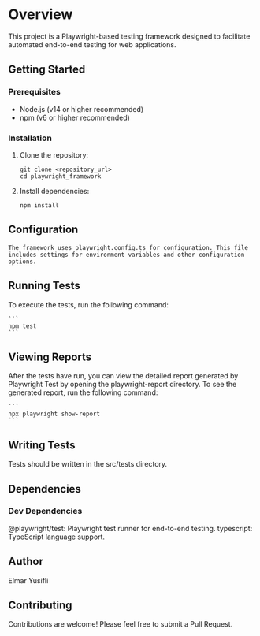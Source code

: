 # Overview

This project is a Playwright-based testing framework designed to facilitate automated end-to-end testing for web applications.

## Getting Started

### Prerequisites

- Node.js (v14 or higher recommended)
- npm (v6 or higher recommended)

### Installation

1. Clone the repository:

   ```
   git clone <repository_url>
   cd playwright_framework
   ```

2. Install dependencies:

    ```
    npm install
    ```

## Configuration
    
    The framework uses playwright.config.ts for configuration. This file includes settings for environment variables and other configuration options.

## Running Tests
To execute the tests, run the following command:

    ```
    npm test
    ```

## Viewing Reports
After the tests have run, you can view the detailed report generated by Playwright Test by opening the playwright-report directory. To see the generated report, run the following command:

    ```
    npx playwright show-report
    ```

## Writing Tests
Tests should be written in the src/tests directory.

## Dependencies

### Dev Dependencies

@playwright/test: Playwright test runner for end-to-end testing.
typescript: TypeScript language support.

## Author
Elmar Yusifli

## Contributing
Contributions are welcome! Please feel free to submit a Pull Request.